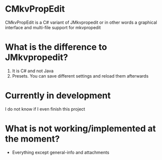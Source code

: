 # CMkvPropEdit 
CMkvPropEdit is a C# variant of JMkvpropedit or in other words a graphical interface and multi-file support for mkvpropedit

# What is the difference to JMkvpropedit?
1. It is C# and not Java
2. Presets. You can save different settings and reload them afterwards


# Currently in development
I do not know if I even finish this project

# What is not working/implemented at the moment?
- Everything except general-info and attachments
